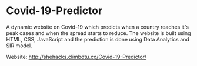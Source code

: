 # Covid-19-Predictor
A dynamic website on Covid-19 which predicts when a country reaches it's peak cases and when the spread starts to reduce. The website is built using HTML, CSS, JavaScript and the prediction is done using Data Analytics and SIR model.

Website: http://shehacks.climbdtu.co/Covid-19-Predictor/
